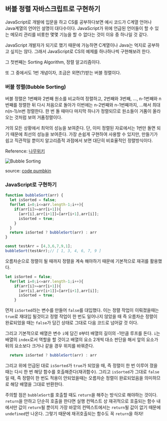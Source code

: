 ## 버블 정렬 자바스크립트로 구현하기

JavaScript로 개발에 입문을 하고 CS를 공부하다보면 예시 코드가 C계열 언어나 Java계열의 언어인 설명이 대다수이다. JavaScript가 위에 언급된 언어들이 할 수 있는 메모리 관리를 비롯한 몇몇 기능을 할 수 없다는 것이 이유 중 하나일 것 같다.

JavaScript 개발자가 되기로 했기 때문에 가능하면 C계열이나 Java는 억지로 공부하고 싶지는 않다. 그래서 JavaScript로 CS의 예제를 하나하나씩 구현해보려 한다.

그 첫번째는 Sorting Algorithm, 정렬 알고리즘이다.

또 그 중에서도 1번 개념이자, 조금은 외면(?)받는 버블 정렬이다.

### 버블 정렬(Bubble Sorting)

버블 정렬은 1번째와 2번째 원소를 비교하여 정렬하고, 2번째와 3번째, ..., n-1번째와 n번째를 정렬한 뒤 다시 처음으로 돌아가 이번에는 n-2번째와 n-1번째까지, ...해서 최대 n(n-1)/n번 정렬한다. 한 번 돌 때마다 마지막 하나가 정렬되므로 원소들이 거품이 올라오는 것처럼 보여 거품정렬이다.

거의 모든 상황에서 최악의 성능을 보여준다. 단, 이미 정렬된 자료에서는 1번만 돌면 되기 때문에 최선의 성능을 보여준다. 가장 손쉽게 구현하여 사용할 수 있지만, 만들기가 쉽고 직관적일 뿐이지 알고리즘적 과점에서 보면 대단히 비효율적인 정렬방식이다.

Reference: [나무위키](https://namu.wiki/w/%EC%A0%95%EB%A0%AC%20%EC%95%8C%EA%B3%A0%EB%A6%AC%EC%A6%98)

![Bubble Sorting](http://codepumpkin.com/wp-content/uploads/2017/10/BubbleSort_Avg_case.gif)

source: [code pumbkin](http://codepumpkin.com/bubble-sort/)

### JavaScript로 구현하기

```javascript
function bubbleSort(arr) {
  let isSorted = false;
  for(let i=0;i<=arr.length-1;i++){
    if(arr[i]>=arr[i+1]){
      [arr[i],arr[i+1]]=[arr[i+1],arr[i]];
      isSorted = true;
    }
  }
  return isSorted ? bubbleSort(arr) : arr
}

const testArr = [4,3,6,7,9,1];
bubbleSort(testArr);// [ 1, 3, 4, 6, 7, 9 ]
```

오름차순으로 정렬이 될 때까지 정렬을 계속 해야하기 때문에 기본적으로 재귀를 활용했다.

```javascript
let isSorted = false;
  for(let i=0;i<=arr.length-1;i++){
    if(arr[i]>=arr[i+1]){
      [arr[i],arr[i+1]]=[arr[i+1],arr[i]];
      isSorted = true;
    }
```

먼저 ```isSorted```라는 변수를 만들어 ```false```를 대입했다. 이는 정렬 작업이 이뤄졌을때는 ```true```로 재대입 될것이고 정렬 작업이 한 번도 일어나지 않았을 때 즉 오름차순 정렬이 완료되었을 때는 ```false```가 담긴 상태로 그대로 다음 코드로 넘어갈 것 이다.

그리고 기본적으로 배열은 변수 ```i```에 담긴 ```0```부터 배열의 길이의 -1만큼 루프를 돈다. ```i```는 배열의 ```index```로서 역할을 할 것이고 배열의 요소 2개씩 대소 판단을 해서 앞의 요소가 뒤의 요소보다 크거나 같을 경우 위치를 바꿔준다.

```javascript
  return isSorted ? bubbleSort(arr) : arr
```

그리고 위에 언급된 대로 ```isSorted```가 ```true```가 되었을 때, 즉 정렬이 한 번 이루어 졌을 때는 다시 한 번 해당 함수를 호출해준다(재귀함수). 그리고 ```isSorted```가 그대로 ```false```일 때, 즉 정렬이 한 번도 적용이 안되었을때는 오름차순 정렬이 완료되었음을 의미하므로 해당 배열을 그대로 반환한다.

주의할 점은 ```bubbleSort```를 호출할 때도 ```return```을 해주는 방식으로 해야하는 것이다. ```return```을 안하고 단순히 호출을 한다면 실행 컨텍스트 상 재귀적으로 호출되는 함수 내에서만 값이 ```return```될 뿐이지 가장 바깥의 컨텍스트에서는 ```return```될 값이 없기 때문에 ```undefined```만 나온다. 그렇기 때문에 재귀호출되는 함수도 꼭 ```return```을 하자!

 